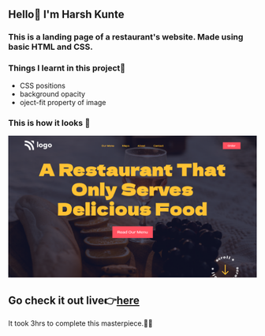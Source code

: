 ## Hello👋 I'm **Harsh Kunte**
### This is a landing page of a restaurant's website. Made using basic HTML and CSS.

### Things I learnt in this project🤯
- CSS positions
- background opacity
- oject-fit property of image


### This is how it looks 👀
![Preview](./output.png)

## Go check it out live👉[here](https://restaurant-main.netlify.app/)

It took 3hrs to complete this masterpiece.😮‍💨